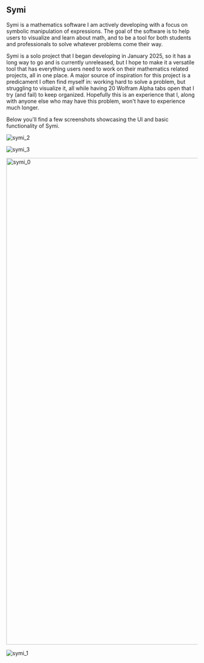 ## Symi
Symi is a mathematics software I am actively developing with a focus on symbolic manipulation of expressions. The goal of the software is to help users to visualize and learn about math, and to be a tool for both students and professionals to solve whatever problems come their way.

Symi is a solo project that I began developing in January 2025, so it has a long way to go and is currently unreleased, but I hope to make it a versatile tool that has everything users need to work on their mathematics related projects, all in one place. A major source of inspiration for this project is a predicament I often find myself in: working hard to solve a problem, but struggling to visualize it, all while having 20 Wolfram Alpha tabs open that I try (and fail) to keep organized. Hopefully this is an experience that I, along with anyone else who may have this problem, won't have to experience much longer.

Below you'll find a few screenshots showcasing the UI and basic functionality of Symi.

![symi_2](https://github.com/user-attachments/assets/9f97261e-8807-4b4a-abbd-78732f3228b6)

![symi_3](https://github.com/user-attachments/assets/1372137e-241b-4f68-b1f4-c246c98ed5f4)

<img width="1280" alt="symi_0" src="https://github.com/user-attachments/assets/fe13357b-3de8-481f-9c53-e59ef90798f7" />

![symi_1](https://github.com/user-attachments/assets/9b2bbd3c-f13d-43ff-a0e5-25f4a68e2a7a)

